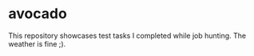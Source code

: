 # avocado

This repository showcases test tasks I completed while job hunting. 
The weather is fine ;).


